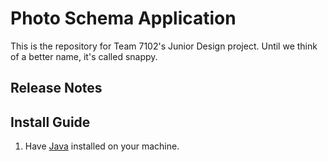# Photo Schema Application

This is the repository for Team 7102's Junior Design project. Until we think of a better name, it's called snappy. 

## Release Notes

## Install Guide
1. Have [Java](http://www.oracle.com/technetwork/java/javase/downloads/index.html) installed on your machine.
